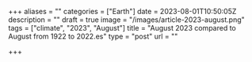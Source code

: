 +++
aliases = ""
categories = ["Earth"]
date = 2023-08-01T10:50:05Z
description = ""
draft = true
image = "/images/article-2023-august.png"
tags = ["climate", "2023", "August"]
title = "August 2023 compared to August from 1922 to 2022.es"
type = "post"
url = ""

+++
